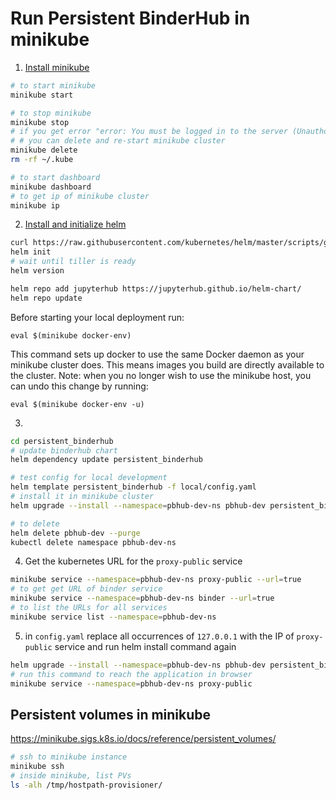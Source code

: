 # Run Persistent BinderHub in minikube

1. [Install minikube](https://kubernetes.io/docs/tasks/tools/install-minikube/)

```bash
# to start minikube
minikube start

# to stop minikube
minikube stop
# if you get error "error: You must be logged in to the server (Unauthorized)", 
# # you can delete and re-start minikube cluster
minikube delete
rm -rf ~/.kube

# to start dashboard
minikube dashboard
# to get ip of minikube cluster
minikube ip
```

2. [Install and initialize helm](https://github.com/jupyterhub/binderhub/blob/master/CONTRIBUTING.md#one-time-installation)
```bash
curl https://raw.githubusercontent.com/kubernetes/helm/master/scripts/get | bash
helm init
# wait until tiller is ready
helm version

helm repo add jupyterhub https://jupyterhub.github.io/helm-chart/
helm repo update
```
Before starting your local deployment run:

`eval $(minikube docker-env)`

This command sets up docker to use the same Docker daemon as your minikube cluster does. 
This means images you build are directly available to the cluster. 
Note: when you no longer wish to use the minikube host, you can undo this change by running:

`eval $(minikube docker-env -u)`

3. 
```bash
cd persistent_binderhub
# update binderhub chart
helm dependency update persistent_binderhub

# test config for local development
helm template persistent_binderhub -f local/config.yaml
# install it in minikube cluster
helm upgrade --install --namespace=pbhub-dev-ns pbhub-dev persistent_binderhub --debug -f local/config.yaml

# to delete
helm delete pbhub-dev --purge
kubectl delete namespace pbhub-dev-ns

```
4. Get the kubernetes URL for the `proxy-public` service

```bash
minikube service --namespace=pbhub-dev-ns proxy-public --url=true
# to get get URL of binder service
minikube service --namespace=pbhub-dev-ns binder --url=true
# to list the URLs for all services
minikube service list --namespace=pbhub-dev-ns
```

5. in `config.yaml` replace all occurrences of `127.0.0.1` with the IP of `proxy-public` service 
and run helm install command again

```bash
helm upgrade --install --namespace=pbhub-dev-ns pbhub-dev persistent_binderhub --debug -f local/config.yaml
# run this command to reach the application in browser
minikube service --namespace=pbhub-dev-ns proxy-public
```

## Persistent volumes in minikube

https://minikube.sigs.k8s.io/docs/reference/persistent_volumes/

```bash
# ssh to minikube instance
minikube ssh
# inside minikube, list PVs
ls -alh /tmp/hostpath-provisioner/
```
